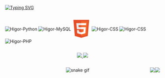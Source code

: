 <a href="https://git.io/typing-svg"><img src="https://readme-typing-svg.demolab.com?font=Fira+Code&pause=1000&random=false&width=435&lines=Hello+World%2C+I'm+Higor+Moreira.;I'm+learning+Python%2C+JavaScript%2C+CSS+and+SQL.+%F0%9F%91%BE;HTML+and+SQL.+%F0%9F%91%BE" alt="Typing SVG" /></a>

 <div style="display: inline_block"><br>
  <img align="center" alt="Higor-Python" height="60" width="60" src="https://cdn.jsdelivr.net/gh/devicons/devicon@latest/icons/python/python-original.svg" />
  <img align="center" alt="Higor-MySQL" height="60" width="60" src="https://cdn.jsdelivr.net/gh/devicons/devicon@latest/icons/mysql/mysql-original.svg" />
  <img align="center" alt="Higor-HTML" height="60" width="60" src="https://raw.githubusercontent.com/devicons/devicon/master/icons/html5/html5-original.svg" />
  <img align="center" alt="Higor-CSS" height="60" width="60" src="https://cdn.jsdelivr.net/gh/devicons/devicon@latest/icons/css3/css3-original.svg" />
  <img align="center" alt="Higor-CSS" height="60" width="60" src="https://cdn.jsdelivr.net/gh/devicons/devicon@latest/icons/javascript/javascript-original.svg" />
  <img align="center" alt="Higor-PHP" height="90" width="90" src="https://cdn.jsdelivr.net/gh/devicons/devicon@latest/icons/php/php-original.svg" />
  
</div>

##

<div align="center">
  <a href="https://github.com/HigorMra">
  <img height="170em" src="https://github-readme-stats.vercel.app/api/top-langs/?username=HigorMra&layout=compact&langs_count=7&theme=midnight-purple"/>
  <img height="170em" src="https://github-readme-stats.vercel.app/api?username=HigorMra&theme=midnight-purple"/>
</div>

##

<div align="center">
  <a href="https://www.instagram.com/higor_mra/" target="_blank"><img align="right" src="https://img.shields.io/badge/-Instagram-%23E4405F?style=for-the-badge&logo=instagram&logoColor=white" target="_blank"></a>
  <a href="https://discord.gg/fqqPnUCY" target="_blank"><img align="right" src="https://img.shields.io/badge/Discord-7289DA?style=for-the-badge&logo=instagram&logoColor=white" target="_blank"></a>

   ##

<div align="center">

![snake gif](https://github.com/HigorMra/HigorMra/blob/output/github-contribution-grid-snake.svg)
